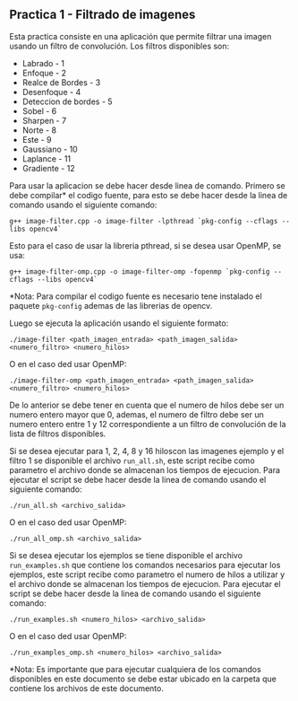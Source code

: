 ## Practica 1 - Filtrado de imagenes

Esta practica consiste en una aplicación que permite filtrar una imagen usando un filtro de convolución.
Los filtros disponibles son:

- Labrado - 1
- Enfoque - 2
- Realce de Bordes - 3
- Desenfoque - 4
- Deteccion de bordes - 5
- Sobel - 6
- Sharpen - 7
- Norte - 8
- Este - 9
- Gaussiano - 10
- Laplance - 11
- Gradiente - 12

Para usar la aplicacion se debe hacer desde linea de comando. Primero se debe compilar\* el codigo fuente, para esto se debe hacer desde la linea de comando usando el siguiente comando:

```
g++ image-filter.cpp -o image-filter -lpthread `pkg-config --cflags --libs opencv4`
```

Esto para el caso de usar la libreria pthread, si se desea usar OpenMP, se usa:

```
g++ image-filter-omp.cpp -o image-filter-omp -fopenmp `pkg-config --cflags --libs opencv4`
```

\*Nota: Para compilar el codigo fuente es necesario tene instalado el paquete `pkg-config` ademas de las librerias de opencv.

Luego se ejecuta la aplicación usando el siguiente formato:

```
./image-filter <path_imagen_entrada> <path_imagen_salida> <numero_filtro> <numero_hilos>
```

O en el caso ded usar OpenMP:

```
./image-filter-omp <path_imagen_entrada> <path_imagen_salida> <numero_filtro> <numero_hilos>
```

De lo anterior se debe tener en cuenta que el numero de hilos debe ser un numero entero mayor que 0, ademas,
el numero de filtro debe ser un numero entero entre 1 y 12 correspondiente a un filtro de convolución de la
lista de filtros disponibles.

Si se desea ejecutar para 1, 2, 4, 8 y 16 hiloscon las imagenes ejemplo y el filtro 1 se disponible el archivo `run_all.sh`, este script recibe como parametro el archivo donde se almacenan los tiempos de ejecucion. Para ejecutar el script se debe hacer desde la linea de comando usando el siguiente comando:

```
./run_all.sh <archivo_salida>
```

O en el caso ded usar OpenMP:

```
./run_all_omp.sh <archivo_salida>
```

Si se desea ejecutar los ejemplos se tiene disponible el archivo `run_examples.sh` que contiene los comandos necesarios para ejecutar los ejemplos, este script recibe como parametro el numero de hilos a utilizar y el archivo donde se almacenan los tiempos de ejecucion. Para ejecutar el script se debe hacer desde la linea de comando usando el siguiente comando:

```
./run_examples.sh <numero_hilos> <archivo_salida>
```

O en el caso ded usar OpenMP:

```
./run_examples_omp.sh <numero_hilos> <archivo_salida>
```

\*Nota: Es importante que para ejecutar cualquiera de los comandos disponibles en este documento se debe estar
ubicado en la carpeta que contiene los archivos de este documento.
